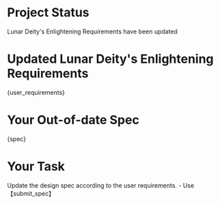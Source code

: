 # Project Status

Lunar Deity's Enlightening Requirements have been updated

# Updated Lunar Deity's Enlightening Requirements

{user_requirements}

# Your Out-of-date Spec

{spec}

# Your Task

Update the design spec according to the user requirements. - Use【submit_spec】
